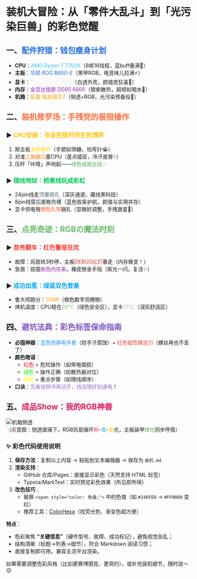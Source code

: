 # 装机大冒险：从「零件大乱斗」到「光污染巨兽」的彩色觉醒  

## 一、<span style="color: #246FE0;">配件狩猎：钱包瘦身计划</span>  
- **CPU**：<span style="color: #38BDF8;">AMD Ryzen 7 7700X</span>（8核16线程，蓝buff叠满💙）  
- **主板**：<span style="color: #1976D2;">华硕 ROG B650-E</span>（黑甲RGB，电竞味儿拉满⚡）  
- **显卡**：<span style="color: #ECEFF1;">RTX 4070 Ti 星曜</span>（白透外壳，颜值党狂喜🤍）  
- **内存**：<span style="color: #9C27B0;">金百达银爵 DDR5 6800</span>（银紫散热，超频如喝水🍷）  
- **机箱**：<span style="color: #FFA000;">航嘉 暗夜猎手7</span>（侧透+RGB，光污染预备役🧡）  


## 二、<span style="color: #FF7043;">装机修罗场：手残党的极限操作</span>  
### ▶ <span style="color: #FFC107;">CPU安装：与金色锁杆的生死博弈</span>  
1. 掰主板<span style="color: #FFD700;">金色锁杆</span>（手颤如筛糠，怕弯针😭）  
2. 对准<span style="color: #FF6F00;">三角缺口</span>塞CPU（差点插反，冷汗直冒💦）  
3. 压杆「咔嗒」声响起——<span style="color: #4CAF50;">绿色成就达成✅</span>  


### ▶ <span style="color: #00C853;">理线地狱：把黑线玩成彩虹</span>  
- 24pin线走<span style="color: #546E7A;">顶置暗孔</span>（深灰通道，藏线黑科技）  
- 8pin线穿<span style="color: #263238;">后置散热槽</span>（蓝色胶条护航，颜值与实用并存）  
- 显卡供电用<span style="color: #FF5722;">橙色扎带</span>捆扎（显眼好调整，手残救星🚀）  


## 三、<span style="color: #66BB6A;">点亮奇迹：RGBの魔法时刻</span>  
### ▶ <span style="color: #F44336;">首亮翻车：红色警报狂欢</span>  
- 故障：风扇转3秒停，主板<span style="color: #D32F2F;">DEBUG红灯</span>暴走（内存叛变！）  
- 急救：拔插<span style="color: #9C27B0;">紫色内存条</span>，橡皮擦金手指（紫光一闪，复活✨）  


### ▶ <span style="color: #03A9F4;">成功加冕：绿蓝双色登基</span>  
- 鲁大师跑分：<span style="color: #FF9800;">135W</span>（橙色数字亮瞎眼）  
- 烤机温度：CPU稳在<span style="color: #81C784;">68℃</span>（绿色安全区），显卡<span style="color: #B0BEC5;">75℃</span>（深灰舒适区）  


## 四、<span style="color: #7E57C2;">避坑法典：彩色标签保命指南</span>  
- **必囤神器**：<span style="color: #2196F3;">蓝色防静电手套</span>（防手汗腐蚀）+ <span style="color: #F44336;">红色磁性螺丝刀</span>（螺丝再也不丢了）  
- **颜色暗语**：  
  - <span style="color: #FF0000;">红色</span> = 危险操作（如带电插拔）  
  - <span style="color: #00FF00;">绿色</span> = 操作正确（如散热器对位）  
  - <span style="color: #FFFF00;">黄色</span> = 重点步骤（如理线顺序）  
- **口诀**：<span style="color: #9575CD;">先看说明书再动手，线没理好别通电</span>！  


## 五、<span style="color: #D81B60;">成品Show：我的RGB神兽</span>  
![机箱侧透](https://example.com/rgb-pc.jpg)  
（示意图：侧透玻璃下，RGB风扇循环<span style="color: #FF4081;">粉</span>-<span style="color: #00BCD4;">青</span>-<span style="color: #FFC107;">金</span>光，主板装甲<span style="color: #4CAF50;">绿光</span>同步呼吸）  


### ✨ 彩色代码使用说明  
1. **保存方法**：复制以上内容 → 粘贴到文本编辑器 → 保存为 `装机.md`  
2. **渲染支持**：  
   - GitHub 仓库/Pages：直接显示彩色（天然支持 HTML 标签）  
   - Typora/MarkText：实时预览彩色效果（所见即所得）  
3. **改色技巧**：  
   - 替换 `<span style="color: 色值;">` 中的色值（如 `#246FE0` → `#FF0000` 变红）  
   - 推荐工具：[ColorHexa](https://www.colorhexa.com/)（找荧光色、渐变色超方便）  


**特点**：  
- 色彩聚焦 **“关键信息”**（硬件型号、故障、成功标记），避免视觉杂乱；  
- 结构清晰（标题→列表→细节），符合 Markdown 阅读习惯；  
- 直接复制即可用，兼容主流平台渲染。  

如果需要调整色彩风格（比如更赛博朋克、更简约），或补充装机细节，随时说～ 😊
